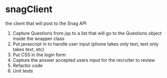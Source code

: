 # snagClient
the client that will post to the Snag API


1. Capture Questions from jsp to a list that will go to the Questions object inside the wrapper class
2. Put javascript in to handle user input (phone takes only text, text only takes text, etc)
3. Put CSS in the login form
4. Capture the answer accepted users input for the recruiter to review
5. Refactor code
6. Unit tests
